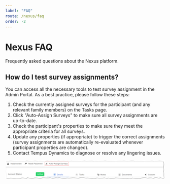 ```yaml
---
label: "FAQ"
route: /nexus/faq
order: -2
---
```

# Nexus FAQ
Frequently asked questions about the Nexus platform.

## How do I test survey assignments?
You can access all the necessary tools to test survey assignment in the Admin Portal. As a best practice, please follow these steps:
1. Check the currently assigned surveys for the participant (and any relevant family members) on the Tasks page.
1. Click "Auto-Assign Surveys" to make sure all survey assignments are up-to-date.
1. Check the participant's properties to make sure they meet the appropriate criteria for all surveys.
1. Update any properties (if appropriate) to trigger the correct assignments (survey assignments are automatically re-evaluated whenever participant properties are changed).
1. Contact Tempus Dynamics to diagnose or resolve any lingering issues.

![Auto-Assign Surveys button.](/nexus/images/auto-assign-surveys.png)